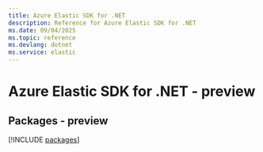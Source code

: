 ```yaml
---
title: Azure Elastic SDK for .NET
description: Reference for Azure Elastic SDK for .NET
ms.date: 09/04/2025
ms.topic: reference
ms.devlang: dotnet
ms.service: elastic
---
```

# Azure Elastic SDK for .NET - preview
## Packages - preview
[!INCLUDE [packages](elastic-index.md)]
